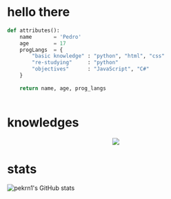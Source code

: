 # hello there

```python
def attributes():
    name       = 'Pedro'
    age        = 17
    progLangs  = {
        "basic knowledge" : "python", "html", "css"
        "re-studying"     : "python"
        "objectives"      : "JavaScript", "C#"
    }
    
    return name, age, prog_langs
    
```

# knowledges

<p align="center">
    <a href="https://skillicons.dev">
        <img src="https://skillicons.dev/icons?i=py,html,css,vscode" />
    </a>
</p>

# stats

![pekrn1's GitHub stats](https://github-readme-stats.vercel.app/api?username=pekrn1&show_icons=true&theme=dracula)
